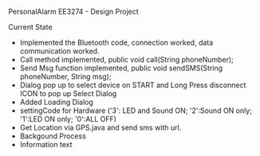 PersonalAlarm
EE3274 - Design Project

Current State
- Implemented the Bluetooth code, connection worked, data communication worked.
- Call method implemented, public void call(String phoneNumber);
- Send Msg function implemented, public void sendSMS(String phoneNumber, String msg);
- Dialog pop up to select device on START and Long Press disconnect ICON to pop up Select Dialog
- Added Loading Dialog
- settingCode for Hardware ('3': LED and Sound ON; '2':Sound ON only; '1':LED ON only; '0':ALL OFF)
- Get Location via GPS.java and send sms with url.
- Backgound Process
- Information text

